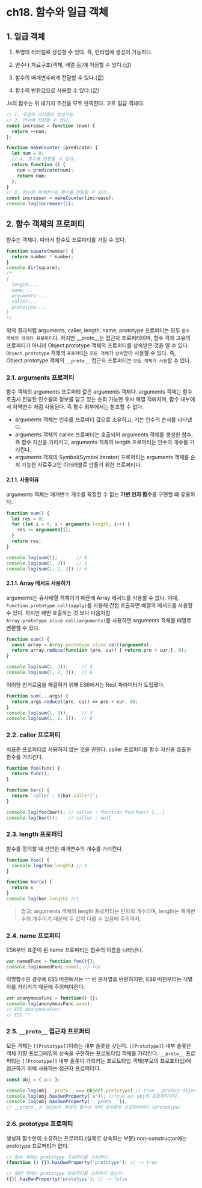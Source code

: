 # ch18. 함수와 일급 객체
## 1. 일급 객체

1. 무명의 리터럴로 생성할 수 있다. 즉, 런타임에 생성이 가능하다.

2. 변수나 자료구조(객체, 배열 등)에 저장할 수 있다.(값)

3. 함수의 매개변수에게 전달할 수 있다.(값)

4. 함수의 반환값으로 사용할 수 있다.(값)


Js의 함수는 위 네가지 조건을 모두 만족한다. 고로 일급 객체다.

```js
// 1. 무명의 리터럴로 생성가능
// 2. 변수에 저장할 수 있다.
const increase = function (num) {
  return ++num;
};

function makeCounter (predicate) {
  let num = 0;
  // 4. 함수를 반환할 수 있다.
  return function () {
    num = predicate(num);
    return num;
  };
}
// 3. 함수의 매개변수로 함수를 전달할 수 있다.
const increaser = makeCounter(increase);
console.log(increaser());
```

## 2. 함수 객체의 프로퍼티
함수는 객체다. 따라서 함수도 프로퍼티를 가질 수 있다.
```js
function square(number) {
  return number * number;
}
console.dir(square);
/*
{
  length:...
  name:...
  arguments:...
  caller:...
  prototype:...
}
*/ 
```
위의 결과처럼 arguments, caller, length, name, prototype 프로퍼티는 모두 `함수 객체의 데이터 프로퍼티`다. 하지만 __proto__는 접근자 프로퍼티이며, 함수 객체 고유의 프로퍼티가 아니라 Object.prototype 객체의 프로퍼티를 상속받은 것을 알 수 있다. `Object.prototype` 객체의 `프로퍼티`는 `모든 객체`가 `상속`받아 사용할 수 있다. 즉, Object.prototype 객체의 `__proto__` 접근자 프로퍼티는 `모든 객체가 사용`할 수 있다.

### 2.1. arguments 프로퍼티

함수 객체의 arguments 프로퍼티 값은 arguments 객체다. arguments 객체는 함수 호출시 전달된 인수들의 정보를 담고 있는 순회 가능한 유사 배열 객에치며, 함수 내부에서 지역변수 처럼 사용된다. 즉 함수 외부에서는 참조할 수 없다.

- arguments 객체는 인수를 프로퍼티 값으로 소유하고, 키는 인수의 순서를 나타낸다.
- arguments 객체의 callee 프로퍼티는 호출되어 arguments 객체를 생성한 함수, 즉 함수 자신을 가리키고, arguments 객체의 length 프로퍼티는 인수의 개수를 가리킨다.
- arguments 객체의 Symbol(Symbol.iterator) 프로퍼티는 arguments 객체를 순회 가능한 자료주고인 이터러블로 만들기 위한 프로퍼티다.

#### 2.1.1. 사용이유
arguments 객체는 매개변수 개수를 확정할 수 없는 **가변 인자 함수**를 구현할 떄 유용하다.

```js
function sum() {
  let res = 0;
  for (let i = 0; i < arguments.length; i++) {
    res += arguments[i];
  }
  return res;
}

console.log(sum());       // 0
console.log(sum(1, 2))    // 3
console.log(sum(1, 2, 3)) // 6
```

#### 2.1.1. Array 메서드 사용하기
arguments는 유사배열 객체이기 때문에 Array 메서드를 사용할 수 없다. 이때, `Function.prototype.call(apply)`를 사용해 간접 호출하면 배열의 메서드를 사용할 수 있다. 하지만 매번 호출하는 것 보다 다음처럼 `Array.prototype.slice.call(arguments)`를 사용하면 arguments 객체를 배열로 변환할 수 있다.

```js
function sum() {
  const array = Array.prototype.slice.call(arguments);
  return array.reduce(function (pre, cur) { return pre + cur;}, 0);
}

console.log(sum(1, 2));     // 3
console.log(sum(1, 2, 3));  // 6
```

이러한 번거로움을 해결하기 위해 ES6에서는 Rest 파라미터가 도입됐다.
```js
function sum(...args) {
  return args.reduce((pre, cur) => pre + cur, 0);
}
console.log(sum(1, 2));     // 3
console.log(sum(1, 2, 3));  // 6
```

### 2.2. caller 프로퍼티

비표준 프로퍼티로 사용하지 않는 것을 권한다.
caller 프로퍼티틑 함수 자신을 호출한 함수를 가리킨다.

```js
function foo(func) {
  return func();
}

function bar() {
  return `caller : ${bar.caller}`;
}

console.log(foo(bar)); // caller : function foo(func) {...}
console.log(bar());    // caller : null
```

### 2.3. length 프로퍼티
함수를 정의할 때 선언한 매개변수의 개수를 가리킨다.

```js
function foo() {
  console.log(foo.length) // 0
}

function bar(x) {
  return x
}
console.log(bar.length) //1
```

>참고: arguments 객체의 length 프로퍼티는 인자의 개수이며, length는 매개변수의 개수이기 때문에 두 값이 다를 수 있음에 주의하자.

### 2.4. name 프로퍼티
ES6부터 표준이 된 name 프로퍼티는 함수의 이름을 나타낸다.

```js
var namedFunc = function foo(){};
console.log(namedFunc.name); // foo
```

익명함수인 경우에 ES5 버전에서는 `""` 빈 문자열을 반환하지만, ES6 버전부터는 식별자를 가리키기 때문에 주의해야한다.

```js
var anonymousFunc = function() {};
console.log(anonymousFunc.name);
// ES6 anonymousFunc
// ES5 ""
```

### 2.5. `__proto__` 접근자 프로퍼티

모든 객체는 `[[Prototype]]`이라는 내부 슬롯을 갖는다. `[[Prototype]]` 내부 슬롯은 객체 지향 프로그래밍의 상속을 구현하는 프로토타입 객체를 가리킨다. `__proto__` 프로퍼티는 `[[Prototype]]` 내부 슬롯이 가리키는 프로토타입 객체(부모의 프로포타입)에 접근하기 위해 사용하는 접근자 프로퍼티다.

```js
const obj = { a:1 };

console.log(obj.__proto__ === Object.prototype) // true __proto는 Object.prototype이며 Object로 부터 상속받았기에 true
console.log(obj.hasOwnProperty('a')); //true a는 obj의 프로퍼티이다.
console.log(obj.hasOwnProperty('__proto__')); 
// __proto__는 Object 생성자 함수로 부터 상속받은 프로퍼티이다.(prototype)
```

### 2.6. prototype 프로퍼티
생성자 함수만이 소유하는 프로퍼티.(실제로 상속하는 부분) non-constructor에는 prototype 프로퍼티가 없다.

```js
// 함수 객체는 prototype 프로퍼티를 소유한다.
(function () {}).hasOwnProperty('prototype'); // -> true

// 일반 객체는 prototype 프로퍼티를 소유하지 않는다.
({}).hasOwnProperty('prototype'); // -> false
```
